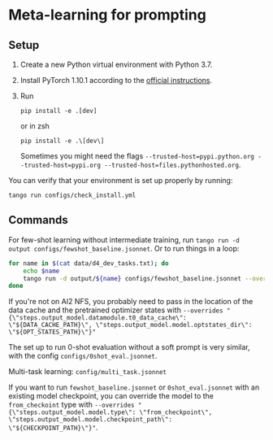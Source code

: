 # Meta-learning for prompting

## Setup

1. Create a new Python virtual environment with Python 3.7.
2. Install PyTorch 1.10.1 according to the [official instructions](https://pytorch.org/get-started/locally/).
3. Run

    ```
    pip install -e .[dev]
    ```
    or in zsh
    ```
    pip install -e .\[dev\]
    ```
    Sometimes you might need the flags `--trusted-host=pypi.python.org --trusted-host=pypi.org --trusted-host=files.pythonhosted.org`.

You can verify that your environment is set up properly by running:

```
tango run configs/check_install.yml
```

## Commands

For few-shot learning without intermediate training, run `tango run -d output configs/fewshot_baseline.jsonnet`.
Or to run things in a loop:
```bash
for name in $(cat data/d4_dev_tasks.txt); do
    echo $name
    tango run -d output/${name} configs/fewshot_baseline.jsonnet --overrides "{\"steps.output_model.datamodule.task_name\": \"${name}\"}"
done
```
If you're not on AI2 NFS, you probably need to pass in the location of the data cache and the pretrained optimizer states with `--overrides "{\"steps.output_model.datamodule.t0_data_cache\": \"${DATA_CACHE_PATH}\", \"steps.output_model.model.optstates_dir\": \"${OPT_STATES_PATH}\"}"`

The set up to run 0-shot evaluation without a soft prompt is very similar, with the config `configs/0shot_eval.jsonnet`.

Multi-task learning: `config/multi_task.jsonnet`

If you want to run `fewshot_baseline.jsonnet` or `0shot_eval.jsonnet` with an existing model checkpoint, you can override the model to the `from_checkoint` type with `--overrides "{\"steps.output_model.model.type\": \"from_checkpoint\", \"steps.output_model.model.checkpoint_path\": \"${CHECKPOINT_PATH}\"}"`.
